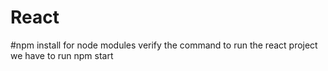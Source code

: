 # React
#npm install for node modules verify the command 
to run the react project we have to run 
npm start 
